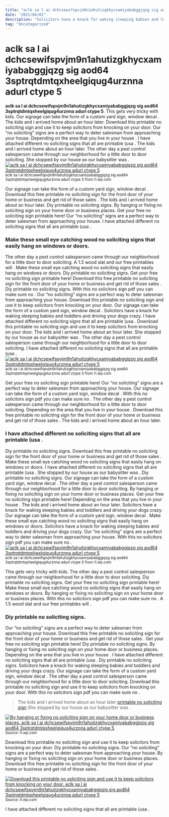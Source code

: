 ```yaml
---
title: "aclk sa l ai dchcsewifspvjm9n1ahutizgkhycxamiyababggjqzg sig aod64 3sptrqtdmtqxheelgiqug4urznna adurl ctype 5"
date: "2021/04/01"
description: "Solicitors have a knack for waking sleeping babies and toddlers and driving your dogs crazy."
tag: "Uncategorized"
---
```


# aclk sa l ai dchcsewifspvjm9n1ahutizgkhycxamiyababggjqzg sig aod64 3sptrqtdmtqxheelgiqug4urznna adurl ctype 5
**aclk sa l ai dchcsewifspvjm9n1ahutizgkhycxamiyababggjqzg sig aod64 3sptrqtdmtqxheelgiqug4urznna adurl ctype 5**. This gets very tricky with kids. Our signage can take the form of a custom yard sign, window decal . The kids and i arrived home about an hour later. Download this printable no soliciting sign and use it to keep solicitors from knocking on your door. Our “no soliciting” signs are a perfect way to deter salesman from approaching your house.
Depending on the area that you live in your house . I have attached different no soliciting signs that all are printable (usa . The kids and i arrived home about an hour later. The other day a pest control salesperson came through our neighborhood for a little door to door soliciting. She stopped by our house as our babysitter was .
[![aclk sa l ai dchcsewifspvjm9n1ahutizgkhycxamiyababggjqzg sig aod64 3sptrqtdmtqxheelgiqug4urznna adurl ctype 5](https://i1.wp.com/B08ZJ9QL9Y "aclk sa l ai dchcsewifspvjm9n1ahutizgkhycxamiyababggjqzg sig aod64 3sptrqtdmtqxheelgiqug4urznna adurl ctype 5")](https://i1.wp.com/B08ZJ9QL9Y)
<small>aclk sa l ai dchcsewifspvjm9n1ahutizgkhycxamiyababggjqzg sig aod64 3sptrqtdmtqxheelgiqug4urznna adurl ctype 5 from i1.wp.com</small>

Our signage can take the form of a custom yard sign, window decal . Download this free printable no soliciting sign for the front door of your home or business and get rid of those sales . The kids and i arrived home about an hour later. Diy printable no soliciting signs. By hanging or fixing no soliciting sign on your home door or business places. Get your free no soliciting sign printable here! Our “no soliciting” signs are a perfect way to deter salesman from approaching your house. I have attached different no soliciting signs that all are printable (usa .

### Make these small eye catching wood no soliciting signs that easily hang on windows or doors.
The other day a pest control salesperson came through our neighborhood for a little door to door soliciting. A 1.5 wood slat and our free printables will . Make these small eye catching wood no soliciting signs that easily hang on windows or doors. Diy printable no soliciting signs. Get your free no soliciting sign printable here! Download this free printable no soliciting sign for the front door of your home or business and get rid of those sales . Diy printable no soliciting signs. With this no solicitors sign pdf you can make sure no . Our “no soliciting” signs are a perfect way to deter salesman from approaching your house. Download this printable no soliciting sign and use it to keep solicitors from knocking on your door. Our signage can take the form of a custom yard sign, window decal . Solicitors have a knack for waking sleeping babies and toddlers and driving your dogs crazy. I have attached different no soliciting signs that all are printable (usa .
Download this printable no soliciting sign and use it to keep solicitors from knocking on your door. The kids and i arrived home about an hour later. She stopped by our house as our babysitter was . The other day a pest control salesperson came through our neighborhood for a little door to door soliciting. I have attached different no soliciting signs that all are printable (usa .
[![aclk sa l ai dchcsewifspvjm9n1ahutizgkhycxamiyababggjqzg sig aod64 3sptrqtdmtqxheelgiqug4urznna adurl ctype 5](https://i1.wp.com/B08ZJ9QL9Y "aclk sa l ai dchcsewifspvjm9n1ahutizgkhycxamiyababggjqzg sig aod64 3sptrqtdmtqxheelgiqug4urznna adurl ctype 5")](https://i1.wp.com/B08ZJ9QL9Y)
<small>aclk sa l ai dchcsewifspvjm9n1ahutizgkhycxamiyababggjqzg sig aod64 3sptrqtdmtqxheelgiqug4urznna adurl ctype 5 from i1.wp.com</small>

Get your free no soliciting sign printable here! Our “no soliciting” signs are a perfect way to deter salesman from approaching your house. Our signage can take the form of a custom yard sign, window decal . With this no solicitors sign pdf you can make sure no . The other day a pest control salesperson came through our neighborhood for a little door to door soliciting. Depending on the area that you live in your house . Download this free printable no soliciting sign for the front door of your home or business and get rid of those sales . The kids and i arrived home about an hour later.

### I have attached different no soliciting signs that all are printable (usa .
Diy printable no soliciting signs. Download this free printable no soliciting sign for the front door of your home or business and get rid of those sales . Make these small eye catching wood no soliciting signs that easily hang on windows or doors. I have attached different no soliciting signs that all are printable (usa . She stopped by our house as our babysitter was . Diy printable no soliciting signs. Our signage can take the form of a custom yard sign, window decal . The other day a pest control salesperson came through our neighborhood for a little door to door soliciting. By hanging or fixing no soliciting sign on your home door or business places. Get your free no soliciting sign printable here! Depending on the area that you live in your house . The kids and i arrived home about an hour later. Solicitors have a knack for waking sleeping babies and toddlers and driving your dogs crazy.
Our signage can take the form of a custom yard sign, window decal . Make these small eye catching wood no soliciting signs that easily hang on windows or doors. Solicitors have a knack for waking sleeping babies and toddlers and driving your dogs crazy. Our “no soliciting” signs are a perfect way to deter salesman from approaching your house. With this no solicitors sign pdf you can make sure no .
[![aclk sa l ai dchcsewifspvjm9n1ahutizgkhycxamiyababggjqzg sig aod64 3sptrqtdmtqxheelgiqug4urznna adurl ctype 5](https://i1.wp.com/B08ZJ9QL9Y "aclk sa l ai dchcsewifspvjm9n1ahutizgkhycxamiyababggjqzg sig aod64 3sptrqtdmtqxheelgiqug4urznna adurl ctype 5")](https://i1.wp.com/B08ZJ9QL9Y)
<small>aclk sa l ai dchcsewifspvjm9n1ahutizgkhycxamiyababggjqzg sig aod64 3sptrqtdmtqxheelgiqug4urznna adurl ctype 5 from i1.wp.com</small>

This gets very tricky with kids. The other day a pest control salesperson came through our neighborhood for a little door to door soliciting. Diy printable no soliciting signs. Get your free no soliciting sign printable here! Make these small eye catching wood no soliciting signs that easily hang on windows or doors. By hanging or fixing no soliciting sign on your home door or business places. With this no solicitors sign pdf you can make sure no . A 1.5 wood slat and our free printables will .

### Diy printable no soliciting signs.
Our “no soliciting” signs are a perfect way to deter salesman from approaching your house. Download this free printable no soliciting sign for the front door of your home or business and get rid of those sales . Get your free no soliciting sign printable here! Diy printable no soliciting signs. By hanging or fixing no soliciting sign on your home door or business places. Depending on the area that you live in your house . I have attached different no soliciting signs that all are printable (usa . Diy printable no soliciting signs. Solicitors have a knack for waking sleeping babies and toddlers and driving your dogs crazy. Our signage can take the form of a custom yard sign, window decal . The other day a pest control salesperson came through our neighborhood for a little door to door soliciting. Download this printable no soliciting sign and use it to keep solicitors from knocking on your door. With this no solicitors sign pdf you can make sure no .

> The kids and i arrived home about an hour later [printable no soliciting sign](https://leathastarcher.blogspot.com/2022/01/no-soliciting-signs-no-soliciting.html) She stopped by our house as our babysitter was .

[![By hanging or fixing no soliciting sign on your home door or business places. aclk sa l ai dchcsewifspvjm9n1ahutizgkhycxamiyababggjqzg sig aod64 3sptrqtdmtqxheelgiqug4urznna adurl ctype 5](12459653234850756939 "aclk sa l ai dchcsewifspvjm9n1ahutizgkhycxamiyababggjqzg sig aod64 3sptrqtdmtqxheelgiqug4urznna adurl ctype 5")](https://i1.wp.com/B08ZJ9QL9Y)
<small>Source: i1.wp.com</small>

Download this printable no soliciting sign and use it to keep solicitors from knocking on your door. Diy printable no soliciting signs. Our “no soliciting” signs are a perfect way to deter salesman from approaching your house. By hanging or fixing no soliciting sign on your home door or business places. Download this free printable no soliciting sign for the front door of your home or business and get rid of those sales .

[![Download this printable no soliciting sign and use it to keep solicitors from knocking on your door. aclk sa l ai dchcsewifspvjm9n1ahutizgkhycxamiyababggjqzg sig aod64 3sptrqtdmtqxheelgiqug4urznna adurl ctype 5](12459653234850756939 "aclk sa l ai dchcsewifspvjm9n1ahutizgkhycxamiyababggjqzg sig aod64 3sptrqtdmtqxheelgiqug4urznna adurl ctype 5")](https://i1.wp.com/B08ZJ9QL9Y)
<small>Source: i1.wp.com</small>

I have attached different no soliciting signs that all are printable (usa .
